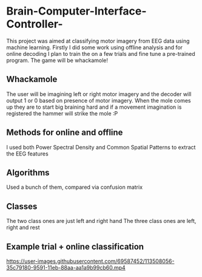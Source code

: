 # Brain-Computer-Interface-Controller-
This project was aimed at classifying motor imagery from EEG data using machine learning.
Firstly I did some work using offline analysis and for online decoding I plan to train the 
on a few trials and fine tune a pre-trained program. The game will be whackamole!

## Whackamole
The user will be imagining left or right motor imagery and the decoder will output 1 or 0
based on presence of motor imagery. When the mole comes up they are to start big braining hard
and if a movement imagination is registered the hammer will strike the mole :P

## Methods for online and offline
I used both Power Spectral Density and Common Spatial Patterns to extract the EEG features

## Algorithms
Used a bunch of them, compared via confusion matrix

## Classes
The two class ones are just left and right hand
The three class ones are left, right and rest

## Example trial + online classification
https://user-images.githubusercontent.com/69587452/113508056-35c79180-9591-11eb-88aa-aa1a9b99cb60.mp4


